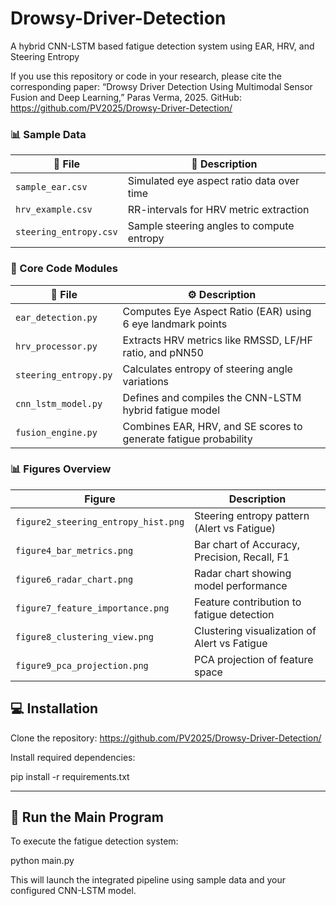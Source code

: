# Drowsy-Driver-Detection

A hybrid CNN-LSTM based fatigue detection system using EAR, HRV, and Steering Entropy

If you use this repository or code in your research, please cite the corresponding paper:
“Drowsy Driver Detection Using Multimodal Sensor Fusion and Deep Learning,” Paras Verma, 2025.
GitHub: https://github.com/PV2025/Drowsy-Driver-Detection/

### 📊 Sample Data

| 📁 File                  | 📝 Description                                  |
|-------------------------|-------------------------------------------------|
| `sample_ear.csv`        | Simulated eye aspect ratio data over time       |
| `hrv_example.csv`       | RR-intervals for HRV metric extraction          |
| `steering_entropy.csv`  | Sample steering angles to compute entropy       |


### 🧠 Core Code Modules

| 📄 File                 | ⚙️ Description                                                  |
|------------------------|------------------------------------------------------------------|
| `ear_detection.py`     | Computes Eye Aspect Ratio (EAR) using 6 eye landmark points      |
| `hrv_processor.py`     | Extracts HRV metrics like RMSSD, LF/HF ratio, and pNN50          |
| `steering_entropy.py`  | Calculates entropy of steering angle variations                  |
| `cnn_lstm_model.py`    | Defines and compiles the CNN-LSTM hybrid fatigue model           |
| `fusion_engine.py`     | Combines EAR, HRV, and SE scores to generate fatigue probability |


### 📊 Figures Overview

| Figure | Description |
|--------|-------------|
| `figure2_steering_entropy_hist.png` | Steering entropy pattern (Alert vs Fatigue) |
| `figure4_bar_metrics.png` | Bar chart of Accuracy, Precision, Recall, F1 |
| `figure6_radar_chart.png` | Radar chart showing model performance |
| `figure7_feature_importance.png` | Feature contribution to fatigue detection |
| `figure8_clustering_view.png` | Clustering visualization of Alert vs Fatigue |
| `figure9_pca_projection.png` | PCA projection of feature space |


## 💻 Installation

Clone the repository:
https://github.com/PV2025/Drowsy-Driver-Detection/


Install required dependencies:

pip install -r requirements.txt


---

## 🚀 Run the Main Program

To execute the fatigue detection system:


python main.py


This will launch the integrated pipeline using sample data and your configured CNN-LSTM model.

